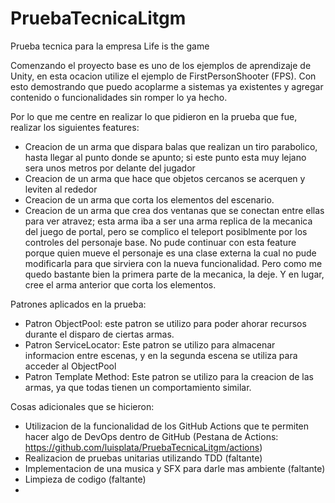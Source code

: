 # PruebaTecnicaLitgm
Prueba tecnica para la empresa Life is the game

Comenzando el proyecto base es uno de los ejemplos de aprendizaje de Unity, en esta ocacion utilize el ejemplo de FirstPersonShooter (FPS). Con esto demostrando que puedo acoplarme a sistemas ya existentes y agregar contenido o funcionalidades sin romper lo ya hecho.

Por lo que me centre en realizar lo que pidieron en la prueba que fue, realizar los siguientes features:

- Creacion de un arma que dispara balas que realizan un tiro parabolico, hasta llegar al punto donde se apunto; si este punto esta muy lejano sera unos metros por delante del jugador
- Creacion de un arma que hace que objetos cercanos se acerquen y leviten al rededor
- Creacion de un arma que corta los elementos del escenario.
- Creacion de un arma que crea dos ventanas que se conectan entre ellas para ver atravez; esta arma iba a ser una arma replica de la mecanica del juego de portal, pero se complico el teleport posiblmente por los controles del personaje base. No pude continuar con esta feature porque quien mueve el personaje es una clase externa la cual no pude modificarla para que sirviera con la nueva funcionalidad. Pero como me quedo bastante bien la primera parte de la mecanica, la deje. Y en lugar, cree el arma anterior que corta los elementos.


Patrones aplicados en la prueba:

- Patron ObjectPool: este patron se utilizo para poder ahorar recursos durante el disparo de ciertas armas.
- Patron ServiceLocator: Este patron se utilizo para almacenar informacion entre escenas, y en la segunda escena se utiliza para acceder al ObjectPool
- Patron Template Method: Este patron se utilizo para la creacion de las armas, ya que todas tienen un comportamiento similar.

Cosas adicionales que se hicieron:
- Utilizacion de la funcionalidad de los GitHub Actions que te permiten hacer algo de DevOps dentro de GitHub (Pestana de Actions: https://github.com/luisplata/PruebaTecnicaLitgm/actions)
- Realizacion de pruebas unitarias utilizando TDD (faltante)
- Implementacion de una musica y SFX para darle mas ambiente (faltante)
- Limpieza de codigo (faltante)
- 
